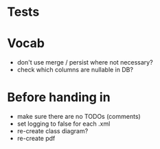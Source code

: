 # Tests

# Vocab

- don't use merge / persist where not necessary?
- check which columns are nullable in DB?

# Before handing in
- make sure there are no TODOs (comments)
- set logging to false for each .xml
- re-create class diagram?
- re-create pdf
